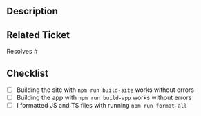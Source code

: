 ## Description

<!-- Does this PR need additional hands-on QA? Please make a note and notify the relevant testers -->

<!-- Thank you for sending the PR! We appreciate you spending the time to work on these changes. -->
<!-- Help us understand your motivation by explaining why you decided to make this change -->

## Related Ticket

<!-- If your changes are related to a github ticket, please provide the issue number: -->

Resolves #<issue-number>

<!-- If there are UI changes, please include a before and after screenshot in the following template:

## Changes

| Before  | After  |
|---------|--------|
|img here |img here|

-->

## Checklist

<!-- Check completed item: [X] -->

- [ ] Building the site with `npm run build-site` works without errors
- [ ] Building the app with `npm run build-app` works without errors
- [ ] I formatted JS and TS files with running `npm run format-all`
